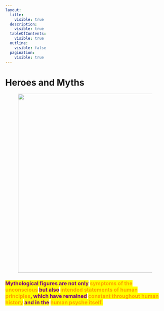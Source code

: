 ```yaml
---
layout:
  title:
    visible: true
  description:
    visible: true
  tableOfContents:
    visible: true
  outline:
    visible: false
  pagination:
    visible: true
---
```


# Heroes and Myths

<figure><img src="../../../../../.gitbook/assets/pexels-btgl-♡-6827050.jpg" alt="" width="563"><figcaption></figcaption></figure>

### <mark style="color:purple;">Mythological figures are not only</mark> <mark style="color:orange;">symptoms of the unconscious</mark> <mark style="color:purple;">but also</mark> <mark style="color:orange;">intended statements of human principles</mark><mark style="color:purple;">, which have remained</mark> <mark style="color:orange;">constant throughout human history</mark> <mark style="color:purple;">and in the</mark> <mark style="color:orange;">human psyche itself.</mark>
